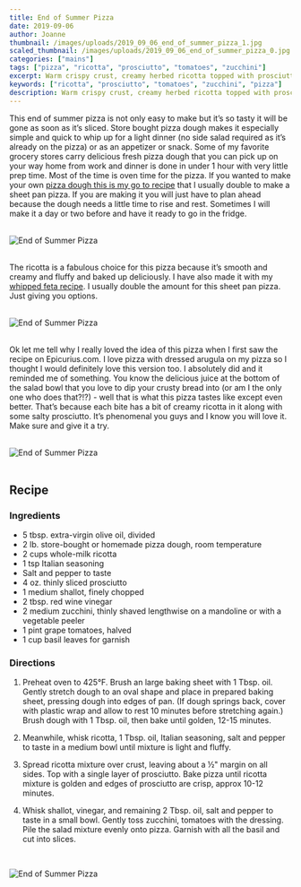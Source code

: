 ```yaml
---
title: End of Summer Pizza
date: 2019-09-06
author: Joanne
thumbnail: /images/uploads/2019_09_06_end_of_summer_pizza_1.jpg
scaled_thumbnail: /images/uploads/2019_09_06_end_of_summer_pizza_0.jpg
categories: ["mains"]
tags: ["pizza", "ricotta", "prosciutto", "tomatoes", "zucchini"]
excerpt: Warm crispy crust, creamy herbed ricotta topped with prosciutto and juicy marinated tomatoes and shaved zucchini
keywords: ["ricotta", "prosciutto", "tomatoes", "zucchini", "pizza"]
description: Warm crispy crust, creamy herbed ricotta topped with prosciutto and juicy marinated tomatoes and shaved zucchini
---
```


This end of summer pizza is not only easy to make but it’s so tasty it will be gone as soon as it’s sliced. Store bought pizza dough makes it especially simple and quick to whip up for a light dinner (no side salad required as it’s already on the pizza) or as an appetizer or snack. Some of my favorite grocery stores carry delicious fresh pizza dough that you can pick up on your way home from work and dinner is done in under 1 hour with very little prep time. Most of the time is oven time for the pizza. If you wanted to make your own [pizza dough this is my go to recipe](https://www.google.ca/amp/s/www.thekitchn.com/how-to-make-pizza-dough-recipe-221367%3famp=1) that I usually double to make a sheet pan pizza. 
If you are making it you will just have to plan ahead because the dough needs a little time to rise and rest. Sometimes I will make it a day or two before and have it ready to go in the fridge. 
</br>
</br>

![End of Summer Pizza](/images/uploads/2019_09_06_end_of_summer_pizza_2.jpg)
</br>
</br>

The ricotta is a fabulous choice for this pizza because it’s smooth and creamy and fluffy and baked up deliciously. I have also made it with my [whipped feta recipe](https://www.oliveandmango.com/zucchini-tart-with-whipped-feta-and-chives/). I usually double the amount for this sheet pan pizza. Just giving you options. 
</br>
</br>

![End of Summer Pizza](/images/uploads/2019_09_06_end_of_summer_pizza_3.jpg)
</br>
</br>

Ok let me tell why I really loved the idea of this pizza when I first saw the recipe on Epicurius.com. I love pizza with dressed arugula on my pizza so I thought I would definitely love this version too. I absolutely did and it reminded me of something. You know the delicious juice at the bottom of the salad bowl that you love to dip your crusty bread into (or am I the only one who does that?!?) - well that is what this pizza tastes like except even better. That’s because each bite has a bit of creamy ricotta in it along with some salty prosciutto. It’s phenomenal you guys and I know you will love it. Make sure and give it a try.
</br>
</br>

![End of Summer Pizza](/images/uploads/2019_09_06_end_of_summer_pizza_4.jpg)
</br>
</br>

## Recipe
### Ingredients

* <span itemprop="ingredients">5 tbsp. extra-virgin olive oil, divided</span>
* <span itemprop="ingredients">2 lb. store-bought or homemade pizza dough, room temperature</span>
* <span itemprop="ingredients">2 cups whole-milk ricotta </span>
* <span itemprop="ingredients">1 tsp Italian seasoning </span>
* <span itemprop="ingredients">Salt and pepper to taste </span>
* <span itemprop="ingredients">4 oz. thinly sliced prosciutto </span>
* <span itemprop="ingredients">1 medium shallot, finely chopped</span>
* <span itemprop="ingredients">2 tbsp. red wine vinegar</span>
* <span itemprop="ingredients">2 medium zucchini, thinly shaved lengthwise on a mandoline or with a vegetable peeler</span>
* <span itemprop="ingredients">1 pint grape tomatoes, halved</span>
* <span itemprop="ingredients">1 cup basil leaves for garnish </span>

### Directions

1. Preheat oven to 425°F. Brush an large baking sheet with 1 Tbsp. oil. Gently stretch dough to an oval shape and place in prepared baking sheet, pressing dough into edges of pan. (If dough springs back, cover with plastic wrap and allow to rest 10 minutes before stretching again.) Brush dough with 1 Tbsp. oil, then bake until golden, 12-15 minutes.

1. Meanwhile, whisk ricotta, 1 Tbsp. oil, Italian seasoning, salt and pepper to taste  in a medium bowl until mixture is light and fluffy. 

1. Spread ricotta mixture over crust, leaving about a &frac12;" margin on all sides. Top with a single layer of prosciutto. Bake pizza until ricotta mixture is golden and edges of prosciutto are crisp, approx 10-12 minutes.

1. Whisk shallot, vinegar, and remaining 2 Tbsp. oil, salt and pepper to taste in a small bowl. Gently toss zucchini, tomatoes with the dressing. Pile the salad mixture evenly onto pizza. Garnish with all the basil and cut into slices.

</br>

![End of Summer Pizza](/images/uploads/2019_09_06_end_of_summer_pizza_5.jpg)